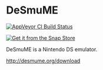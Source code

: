 # DeSmuME
[![AppVeyor CI Build Status](https://ci.appveyor.com/api/projects/status/abfd7jm09wnmxyvu?svg=true)](https://ci.appveyor.com/project/zeromus/desmume)



[![Get it from the Snap Store](https://snapcraft.io/static/images/badges/en/snap-store-black.svg)](https://snapcraft.io/desmume-emulator)



DeSmuME is a Nintendo DS emulator.

http://desmume.org/download
